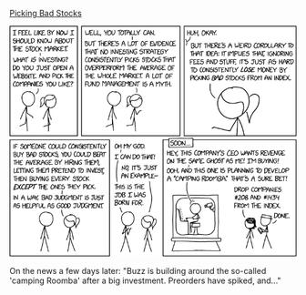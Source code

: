 [Picking Bad Stocks](https://xkcd.com/2270)

![Picking Bad Stocks](./random_comic.png)

On the news a few days later: "Buzz is building around the so-called 'camping Roomba' after a big investment. Preorders have spiked, and..."

